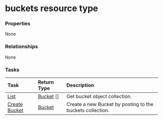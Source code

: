 # buckets resource type



### Properties
None

### Relationships
None


### Tasks

| Task		   | Return Type	|Description|
|:---------------|:--------|:----------|
|[List](../api/bucket_list.md) | [Bucket](bucket.md) [] |Get bucket object collection. |
|[Create Bucket](../api/bucket_post_buckets.md) |[Bucket](bucket.md)| Create a new Bucket by posting to the buckets collection.|

<!-- uuid: 74262726-279f-43d3-8b8e-d1fe6edac4d1
2015-10-16 09:34:38 UTC -->
<!-- {
  "type": "#page.annotation",
  "description": "buckets resource",
  "keywords": "",
  "section": "documentation",
  "tocPath": ""
}-->